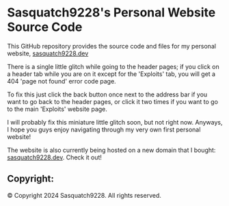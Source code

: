 # Sasquatch9228's Personal Website Source Code

This GitHub repository provides the source code and files for my personal website, [sasquatch9228.dev](https://sasquatch9228.dev)

There is a single little glitch while going to the header pages; if you click on a header tab while you are on it except for the 'Exploits' tab, you will get a 404 'page not found' error code page.

To fix this just click the back button once next to the address bar if you want to go back to the header pages, or click it two times if you want to go to the main 'Exploits' website page.

I will probably fix this miniature little glitch soon, but not right now. Anyways, I hope you guys enjoy navigating through my very own first personal website!

The website is also currently being hosted on a new domain that I bought: [sasquatch9228.dev](https://sasquatch9228.dev). Check it out!

## Copyright:

© Copyright 2024 Sasquatch9228. All rights reserved.
